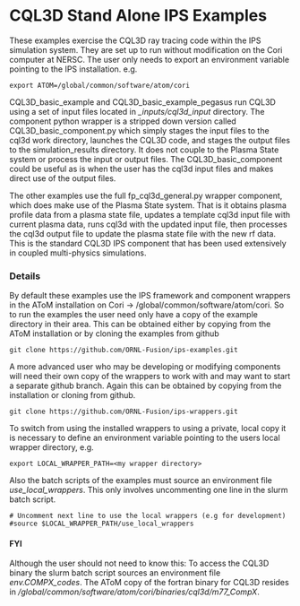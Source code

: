 # CQL3D Stand Alone IPS Examples

These examples exercise the CQL3D ray tracing code within the IPS simulation system.  They
are set up to run without modification on the Cori computer at NERSC.  The user only needs
to export an environment variable pointing to the IPS installation. e.g.

```export ATOM=/global/common/software/atom/cori```

CQL3D_basic_example and CQL3D_basic_example_pegasus run CQL3D using a set of input files located 
in *_inputs/cql3d_input*
directory.  The component python wrapper is a stripped down version called CQL3D_basic_component.py
which simply stages the input files to the cql3d work directory, launches the CQL3D code,
and stages the output files to the simulation_results directory.  It does not couple to the
Plasma State system or process the input or output files.  The CQL3D_basic_component could
be useful as is when the user has the cql3d input files and makes direct use of the output
files.

The other examples use the full fp_cql3d_general.py wrapper component, which does make use of the Plasma
State system.  That is it obtains plasma profile data from a plasma state file, updates
a template cql3d input file with current plasma data, runs cql3d with the updated input file,
then processes the cql3d output file to update the plasma state file with the new rf data.
This is the standard CQL3D IPS component that has been used extensively in coupled multi-physics
simulations.

### Details

By default these examples use the IPS framework and component wrappers in the AToM installation
on Cori -> /global/common/software/atom/cori. So to run the examples the user need only have a
copy of the example directory in their area.  This can be obtained either by copying from the
AToM installation or by cloning the examples from github

```
git clone https://github.com/ORNL-Fusion/ips-examples.git
```

A more advanced user who may be developing or modifying components will need their own copy
of the wrappers to work with and may want to start a separate github branch.  Again this
can be obtained by copying from the installation or cloning from github.


```
git clone https://github.com/ORNL-Fusion/ips-wrappers.git
```

To switch from using the installed wrappers to using a private, local copy it is necessary
to define an environment variable pointing to the users local wrapper directory, e.g.

```export LOCAL_WRAPPER_PATH=<my wrapper directory>```

Also the batch scripts of the examples must source an environment file *use_local_wrappers*.
This only involves uncommenting one line in the slurm batch script.

```
# Uncomment next line to use the local wrappers (e.g for development)
#source $LOCAL_WRAPPER_PATH/use_local_wrappers
```

#### FYI

Although the user should not need to know this:  To access the CQL3D binary the slurm batch
script sources an environment file *env.COMPX_codes*.  The AToM copy of the fortran binary for 
CQL3D resides in */global/common/software/atom/cori/binaries/cql3d/m77_CompX*.




